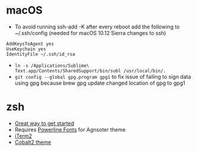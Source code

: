 # macOS   
- To avoid running ssh-add -K after every reboot add the following to ~/.ssh/config (needed for macOS 10.12 Sierra changes to ssh)   
```Host *
AddKeysToAgent yes
UseKeychain yes
IdentityFile ~/.ssh/id_rsa
```   
- `ln -s /Applications/Sublime\ Text.app/Contents/SharedSupport/bin/subl /usr/local/bin/.`  
- `git config --global gpg.program gpg1` to fix issue of failing to sign data using gpg because brew gpg update changed location of gpg to gpg1

# zsh  
- [Great way to get started](https://github.com/robbyrussell/oh-my-zsh)
- Requires [Powerline Fonts](https://github.com/powerline/fonts) for Agnsoter theme  
- [iTerm2](https://www.iterm2.com)  
- [Cobalt2 theme](https://github.com/wesbos/Cobalt2-iterm)
